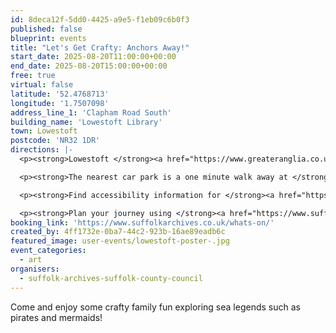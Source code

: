 ```yaml
---
id: 8deca12f-5dd0-4425-a9e5-f1eb09c6b0f3
published: false
blueprint: events
title: "Let's Get Crafty: Anchors Away!"
start_date: 2025-08-20T11:00:00+00:00
end_date: 2025-08-20T15:00:00+00:00
free: true
virtual: false
latitude: '52.4768713'
longitude: '1.7507098'
address_line_1: 'Clapham Road South'
building_name: 'Lowestoft Library'
town: Lowestoft
postcode: 'NR32 1DR'
directions: |-
  <p><strong>Lowestoft </strong><a href="https://www.greateranglia.co.uk/travel-information/station-information/lwt"><strong><u>railway station</u></strong></a><strong> is a seven minute walk away, and the</strong><a href="https://www.google.co.uk/maps/place/Lowestoft+bus+station/@52.4770576,1.7497725,18z/data=!4m24!1m15!4m14!1m6!1m2!1s0x47da1af4dc6a0171:0xa9d78eb97007c720!2sLowestoft+Library!2m2!1d1.7503366!2d52.4768238!1m6!1m2!1s0x47da1af56d372b2b:0x7065be204d63f941!2sLowestoft+bus+station,+Lowestoft+NR32+1NL!2m2!1d1.7519173!2d52.4773506!3m7!1s0x47da1af56d372b2b:0x7065be204d63f941!6m1!1v5!8m2!3d52.4773506!4d1.7519173!16s%2Fg%2F1q67mdqrk?entry=ttu"><strong><u> bus station</u></strong></a><strong> is a three minute walk away.</strong></p>

  <p><strong>The nearest car park is a one minute walk away at </strong><a href="https://en.parkopedia.co.uk/parking/carpark/clapham_road/nr32/east_suffolk/?arriving=202404111030&amp;leaving=202404111230"><strong><u>Clapham Road car park</u></strong></a><strong> or a three minute walk away at the </strong><a href="https://brittencentre.co.uk/getting-here/"><strong><u>Britten Centre</u></strong></a><strong>.</strong></p>

  <p><strong>Find accessibility information for </strong><a href="https://www.accessable.co.uk/venues/lowestoft-library#224575f8-3516-404e-b08b-2b948939e7ad"><strong><u>Lowestoft Library using AccessAble.</u></strong></a></p>

  <p><strong>Plan your journey using </strong><a href="https://www.suffolkonboard.com/"><strong><u>Suffolk Onboard</u></strong></a><strong>.</strong></p>
booking_link: 'https://www.suffolkarchives.co.uk/whats-on/'
created_by: 4ff1732e-0ba7-44c2-923b-16ae89eadb6c
featured_image: user-events/lowestoft-poster-.jpg
event_categories:
  - art
organisers:
  - suffolk-archives-suffolk-county-council
---
```

Come and enjoy some crafty family fun exploring sea legends such as pirates and mermaids!